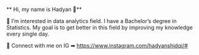  ** Hi, my name is Hadyan 👋**
 
👀 I’m interested in data analytics field. I have a Bachelor’s degree in Statistics.
My goal is to get better in this field by improving my knowledge every single day.

📲 Connect with me on IG ➡︎ https://www.instagram.com/hadyanshidqi/# 

